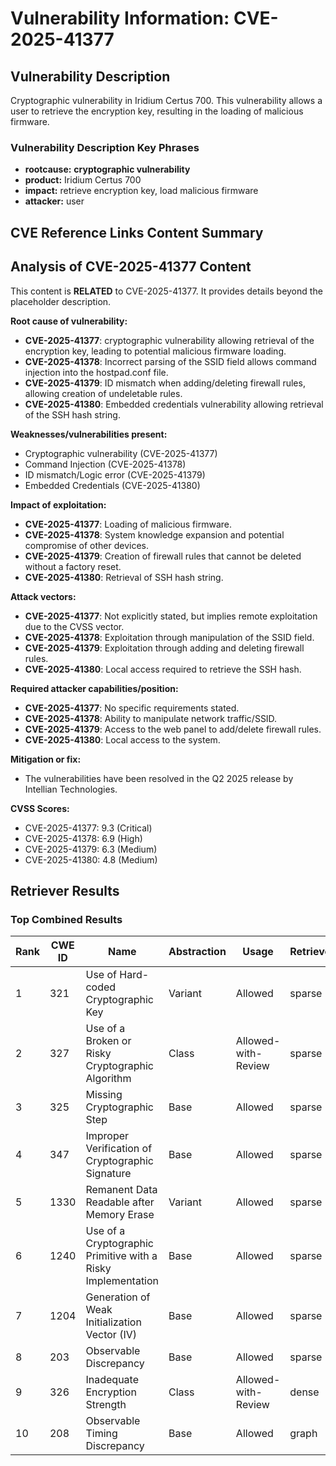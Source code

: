 # Vulnerability Information: CVE-2025-41377

## Vulnerability Description
Cryptographic vulnerability in Iridium Certus 700. This vulnerability allows a user to retrieve the encryption key, resulting in the loading of malicious firmware.

### Vulnerability Description Key Phrases
- **rootcause:** **cryptographic vulnerability**
- **product:** Iridium Certus 700
- **impact:** retrieve encryption key, load malicious firmware
- **attacker:** user

## CVE Reference Links Content Summary
## Analysis of CVE-2025-41377 Content

This content is **RELATED** to CVE-2025-41377. It provides details beyond the placeholder description.

**Root cause of vulnerability:**

* **CVE-2025-41377**: cryptographic vulnerability allowing retrieval of the encryption key, leading to potential malicious firmware loading.
* **CVE-2025-41378**: Incorrect parsing of the SSID field allows command injection into the hostpad.conf file.
* **CVE-2025-41379**: ID mismatch when adding/deleting firewall rules, allowing creation of undeletable rules.
* **CVE-2025-41380**: Embedded credentials vulnerability allowing retrieval of the SSH hash string.

**Weaknesses/vulnerabilities present:**

* Cryptographic vulnerability (CVE-2025-41377)
* Command Injection (CVE-2025-41378)
* ID mismatch/Logic error (CVE-2025-41379)
* Embedded Credentials (CVE-2025-41380)

**Impact of exploitation:**

* **CVE-2025-41377**: Loading of malicious firmware.
* **CVE-2025-41378**: System knowledge expansion and potential compromise of other devices.
* **CVE-2025-41379**: Creation of firewall rules that cannot be deleted without a factory reset.
* **CVE-2025-41380**: Retrieval of SSH hash string.

**Attack vectors:**

* **CVE-2025-41377**: Not explicitly stated, but implies remote exploitation due to the CVSS vector.
* **CVE-2025-41378**: Exploitation through manipulation of the SSID field.
* **CVE-2025-41379**: Exploitation through adding and deleting firewall rules.
* **CVE-2025-41380**: Local access required to retrieve the SSH hash.

**Required attacker capabilities/position:**

* **CVE-2025-41377**: No specific requirements stated.
* **CVE-2025-41378**: Ability to manipulate network traffic/SSID.
* **CVE-2025-41379**: Access to the web panel to add/delete firewall rules.
* **CVE-2025-41380**: Local access to the system.

**Mitigation or fix:**

* The vulnerabilities have been resolved in the Q2 2025 release by Intellian Technologies.

**CVSS Scores:**

* CVE-2025-41377: 9.3 (Critical)
* CVE-2025-41378: 6.9 (High)
* CVE-2025-41379: 6.3 (Medium)
* CVE-2025-41380: 4.8 (Medium)

## Retriever Results

### Top Combined Results

| Rank | CWE ID | Name | Abstraction | Usage  | Retrievers | Individual Scores |
|------|--------|------|-------------|-------|------------|-------------------|
| 1 | 321 | Use of Hard-coded Cryptographic Key | Variant | Allowed | sparse | 0.170 |
| 2 | 327 | Use of a Broken or Risky Cryptographic Algorithm | Class | Allowed-with-Review | sparse | 0.160 |
| 3 | 325 | Missing Cryptographic Step | Base | Allowed | sparse | 0.156 |
| 4 | 347 | Improper Verification of Cryptographic Signature | Base | Allowed | sparse | 0.155 |
| 5 | 1330 | Remanent Data Readable after Memory Erase | Variant | Allowed | sparse | 0.149 |
| 6 | 1240 | Use of a Cryptographic Primitive with a Risky Implementation | Base | Allowed | sparse | 0.148 |
| 7 | 1204 | Generation of Weak Initialization Vector (IV) | Base | Allowed | sparse | 0.148 |
| 8 | 203 | Observable Discrepancy | Base | Allowed | sparse | 0.148 |
| 9 | 326 | Inadequate Encryption Strength | Class | Allowed-with-Review | dense | 0.561 |
| 10 | 208 | Observable Timing Discrepancy | Base | Allowed | graph | 0.002 |

